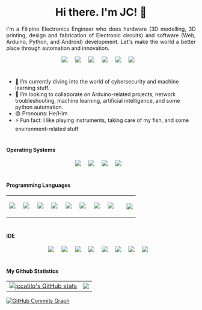 <h1 align="center">Hi there. I'm JC! 👋</h1>

<div style="text-align: justify">
  I'm a Filipino Electronics Engineer who does hardware (3D modelling, 3D printing, design and fabrication of Electronic circuits) and software (Web, Arduino, Python, and Android) development. Let's make the world a better place through automation and innovation.
  </div>
<p align='center'>
  <a href="https://jccatilo.github.io"><img src="https://img.shields.io/badge/GitHub-100000?style=for-the-badge&logo=github&logoColor=white" /></a>&nbsp;&nbsp;&nbsp;&nbsp;
  <a href="https://www.twitter.com/jc_catilo"><img src="https://img.shields.io/badge/twitter-%231DA1F2.svg?&style=for-the-badge&logo=twitter&logoColor=white" /></a>&nbsp;&nbsp;&nbsp;&nbsp;
  <a href="https://www.linkedin.com/in/john-carlo-catilo-98a294a8"><img src="https://img.shields.io/badge/linkedin-%230077B5.svg?&style=for-the-badge&logo=linkedin&logoColor=white" /></a>&nbsp;&nbsp;&nbsp;&nbsp;
  <a href="https://www.youtube.com/channel/UCQulXJXUUGHfMmgCGkEG4ZQ"><img src="https://img.shields.io/badge/YouTube-FF0000?style=for-the-badge&logo=youtube&logoColor=white" /></a>&nbsp;&nbsp;&nbsp;&nbsp;
  <a href="mailto:catilo.johncarlo07@gmail.com"><img src="https://img.shields.io/badge/Gmail-D14836?style=for-the-badge&logo=gmail&logoColor=white" /></a>&nbsp;&nbsp;&nbsp;&nbsp;
  <a href="https://developers.google.com/profile/u/101569176543258967625"><img src="https://img.shields.io/badge/Google_Play-414141?style=for-the-badge&logo=google-play&logoColor=white" /></a>&nbsp;&nbsp;&nbsp;&nbsp;
</p>

<!--
**jccatilo/jccatilo** is a ✨ _special_ ✨ repository because its `README.md` (this file) appears on your GitHub profile.
-->
<!-- - 🔭 I’m currently working on cybersecurity and  -->
<h1 align="center"></h1>

- 🌱 I’m currently diving into the world of cybersecurity and machine learning stuff.
- 👯 I’m looking to collaborate on Arduino-related projects, network troubleshooting, machine learning, artificial intelligence, and some python automation.
- 😄 Pronouns: He/Him
- ⚡ Fun fact: I like playing instruments, taking care of my fish, and some environment-related stuff

<h1></h1>

<h4>Operating Systems</h4>
<p align='center'>
<img src ="https://img.shields.io/badge/Windows-0078D6?style=for-the-badge&logo=windows&logoColor=white">&nbsp;&nbsp;&nbsp;&nbsp;
<img src ="https://img.shields.io/badge/Android-3DDC84?style=for-the-badge&logo=android&logoColor=white">&nbsp;&nbsp;&nbsp;&nbsp;
<img src ="https://img.shields.io/badge/Kali_Linux-557C94?style=for-the-badge&logo=kali-linux&logoColor=white">&nbsp;&nbsp;&nbsp;&nbsp;
<img src ="https://img.shields.io/badge/Ubuntu-E95420?style=for-the-badge&logo=ubuntu&logoColor=white">&nbsp;&nbsp;&nbsp;&nbsp;
  </p>
<h1></h1>

<h4>Programming Languages</h4>

<table cellspacing="0" cellpadding="0">
  <tr>
    <td>
      <p align='center'>
        <img src ="https://img.shields.io/badge/C%2B%2B-00599C?style=for-the-badge&logo=c%2B%2B&logoColor=white">&nbsp;&nbsp;&nbsp;&nbsp;
        <img src ="https://img.shields.io/badge/Python-14354C?style=for-the-badge&logo=python&logoColor=white">&nbsp;&nbsp;&nbsp;&nbsp;
        <img src ="https://img.shields.io/badge/HTML-239120?style=for-the-badge&logo=html5&logoColor=white">&nbsp;&nbsp;&nbsp;&nbsp;
        <img src ="https://img.shields.io/badge/CSS-239120?&style=for-the-badge&logo=css3&logoColor=white">&nbsp;&nbsp;&nbsp;&nbsp;
        <img src ="https://img.shields.io/badge/Kotlin-0095D5?&style=for-the-badge&logo=kotlin&logoColor=white">&nbsp;&nbsp;&nbsp;&nbsp;
        <img src ="https://img.shields.io/badge/Go-00ADD8?style=for-the-badge&logo=go&logoColor=white">&nbsp;&nbsp;&nbsp;&nbsp;
        <img src ="https://img.shields.io/badge/Unity-100000?style=for-the-badge&logo=unity&logoColor=white">&nbsp;&nbsp;&nbsp;&nbsp;
        <img src ="https://img.shields.io/badge/Heroku-430098?style=for-the-badge&logo=heroku&logoColor=white">&nbsp;&nbsp;&nbsp;&nbsp;
          <p> 
    </td>
    <td>
      <img src ="https://github-readme-stats.vercel.app/api/top-langs/?username=jccatilo&theme=blue-green">
    </td>
  </tr>
</table>

  
  
 
<h1></h1>

<h4>IDE</h4>
<p align='center'>
<img src ="https://img.shields.io/badge/Android_Studio-3DDC84?style=for-the-badge&logo=android-studio&logoColor=white">&nbsp;&nbsp;&nbsp;&nbsp;
<img src ="https://img.shields.io/badge/Arduino_IDE-00979D?style=for-the-badge&logo=arduino&logoColor=white">&nbsp;&nbsp;&nbsp;&nbsp;
<img src ="https://img.shields.io/badge/Colab-F9AB00?style=for-the-badge&logo=googlecolab&color=525252">&nbsp;&nbsp;&nbsp;&nbsp;
<img src ="https://img.shields.io/badge/VIM-%2311AB00.svg?&style=for-the-badge&logo=vim&logoColor=white">&nbsp;&nbsp;&nbsp;&nbsp;
<img src ="https://img.shields.io/badge/Visual_Studio_Code-0078D4?style=for-the-badge&logo=visual%20studio%20code&logoColor=white">&nbsp;&nbsp;&nbsp;&nbsp;
<img src ="https://img.shields.io/badge/Go-00ADD8?style=for-the-badge&logo=go&logoColor=white">&nbsp;&nbsp;&nbsp;&nbsp;
<img src ="https://img.shields.io/badge/Unity-100000?style=for-the-badge&logo=unity&logoColor=white">&nbsp;&nbsp;&nbsp;&nbsp;
<img src ="https://img.shields.io/badge/Heroku-430098?style=for-the-badge&logo=heroku&logoColor=white">&nbsp;&nbsp;&nbsp;&nbsp;
  <p>
<h1></h1>




<h4>My Github Statistics</h4>
<table cellspacing="0" cellpadding="0">
  <tr>
    <td>
      <a href="http://www.github.com/jccatilo"><img src="https://github-readme-stats.vercel.app/api?username=jccatilo&show_icons=true&hide=&count_private=true&title_color=facc15&text_color=ffffff&icon_color=facc15&bg_color=1c1917&hide_border=true&show_icons=true" alt="jccatilo's GitHub stats" /></a>
    </td>
    <td>
      <a href="http://www.github.com/jccatilo"><img src="https://github-readme-streak-stats.herokuapp.com/?user=jccatilo&stroke=ffffff&background=1c1917&ring=facc15&fire=facc15&currStreakNum=ffffff&currStreakLabel=facc15&sideNums=ffffff&sideLabels=ffffff&dates=ffffff&hide_border=true" /></a>
    </td>
  </tr>
</table>
<a href="http://www.github.com/jccatilo"><img src="https://activity-graph.herokuapp.com/graph?username=jccatilo&bg_color=1c1917&color=ffffff&line=facc15&point=ffffff&area_color=1c1917&area=true&hide_border=true&custom_title=GitHub%20Commits%20Graph" alt="GitHub Commits Graph" /></a>

<!--
// Badges for github
https://dev.to/envoy_/150-badges-for-github-pnk
**jccatilo/jccatilo** is a ✨ _special_ ✨ repository because its `README.md` (this file) appears on your GitHub profile.
Here are some ideas to get you started:
- 🔭 I’m currently working on ...
- 🌱 I’m currently learning ...
- 👯 I’m looking to collaborate on ...
- 🤔 I’m looking for help with ...
- 💬 Ask me about ...
- 📫 How to reach me: ...
- 😄 Pronouns: ...
- ⚡ Fun fact: ...
-->

